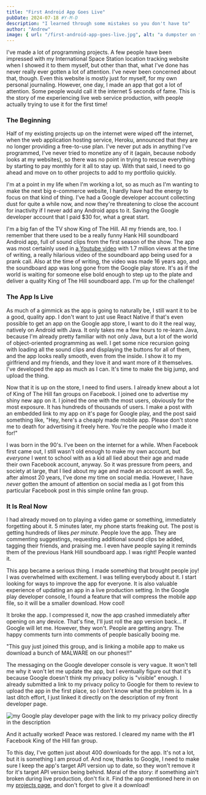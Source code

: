 ```yaml
---
title: "First Android App Goes Live"
pubDate: 2024-07-18 #Y-M-D
description: "I learned through some mistakes so you don't have to"
author: "Andrew"
image: { url: "/first-android-app-goes-live.jpg", alt: "a dumpster on fire" }
---
```


I've made a lot of programming projects. A few people have been impressed with my International Space Station location tracking website when I showed it to them myself, but other than that, what I've done has never really ever gotten a lot of attention. I've never been concerned about that, though. Even this website is mostly just for myself, for my own personal journaling. However, one day, I made an app that got a lot of attention. Some people would call it the internet 5 seconds of fame. This is the story of me experiencing live web service production, with people actually trying to use it for the first time!

### The Beginning

Half of my existing projects up on the internet were wiped off the internet, when the web application hosting service, Heroku, announced that they are no longer providing a free-to-use plan. I've never put ads in anything I've programmed, I've never tried to monetize any of it (again, because nobody looks at my websites), so there was no point in trying to rescue everything by starting to pay monthly for it all to stay up. With that said, I need to go ahead and move on to other projects to add to my portfolio quickly.

I'm at a point in my life when I'm working a lot, so as much as I'm wanting to make the next big e-commerce website, I hardly have had the energy to focus on that kind of thing. I've had a Google developer account collecting dust for quite a while now, and now they're threatening to close the account for inactivity if I never add any Android apps to it. Saving the Google developer account that I paid $30 for, what a great start.

I'm a big fan of the TV show King of The Hill. All my friends are, too. I remember that there used to be a really funny Hank Hill soundboard Android app, full of sound clips from the first season of the show. The app was most certainly used in [a Youtube video](https://www.youtube.com/watch?v=OccBmI9ZD1A) with 1.7 million views at the time of writing, a really hilarious video of the soundboard app being used for a prank call. Also at the time of writing, the video was made 16 years ago, and the soundboard app was long gone from the Google play store. It's as if the world is waiting for someone else bold enough to step up to the plate and deliver a quality King of The Hill soundboard app. I'm up for the challenge!

### The App Is Live

As much of a gimmick as the app is going to naturally be, I still want it to be a good, quality app. I don't want to just use React Native if that's even possible to get an app on the Google app store, I want to do it the real way, natively on Android with Java. It only takes me a few hours to re-learn Java, because I'm already pretty familiar with not only Java, but a lot of the world of object-oriented programming as well. I get some nice recursion going with loading all the sound clips and displaying the buttons for all of them, and the app looks really smooth, even from the inside. I show it to my girlfriend and my friends, and they love it and want more of it themselves. I've developed the app as much as I can. It's time to make the big jump, and upload the thing.

Now that it is up on the store, I need to find users. I already knew about a lot of King of The Hill fan groups on Facebook. I joined one to advertise my shiny new app on it. I joined the one with the most users, obviously for the most exposure. It has hundreds of thousands of users. I make a post with an embedded link to my app on it's page for Google play, and the post said something like, "Hey, here's a cheaply made mobile app. Please don't stone me to death for advertising it freely here. You're the people who I made it for!"

I was born in the 90's. I've been on the internet for a while. When Facebook first came out, I still wasn't old enough to make my own account, but *everyone* I went to school with as a kid all lied about their age and made their own Facebook account, anyway. So it was pressure from peers, and society at large, that I lied about my age and made an account as well. So, after almost 20 years, I've done my time on social media. However, I have *never* gotten the amount of attention on social media as I got from this particular Facebook post in this simple online fan group.

### It Is Real Now

I had already moved on to playing a video game or something, immediately forgetting about it. 5 minutes later, my phone starts freaking out. The post is getting hundreds of likes *per minute*. People love the app. They are commenting suggestings, requesting additional sound clips be added, tagging their friends, and praising me. I even have people saying it reminds them of the previous Hank Hill soundboard app. I was right! People wanted it.

This app became a serious thing. I made something that brought people joy! I was overwhelmed with excitement. I was telling everybody about it. I start looking for ways to improve the app for everyone. It is also valuable experience of updating an app in a live production setting. In the Google play developer console, I found a feature that will compress the mobile app file, so it will be a smaller download. How cool!

It broke the app. I compressed it, now the app crashed immediately after opening on any device. That's fine, I'll just roll the app version back... If Google will let me. However, they won't. People are getting angry. The happy comments turn into comments of people basically booing me.

"This guy just joined this group, and is linking a mobile app to make us download a bunch of MALWARE on our phones!!"

The messaging on the Google developer console is very vague. It won't tell me why it won't let me update the app, but I eventually figure out that it's because Google doesn't think my privacy policy is "visible" enough. I already submitted a link to my privacy policy to Google for them to review to upload the app in the first place, so I don't know what the problem is. In a last ditch effort, I just linked it directly on the description of my front developer page.

![my Google play developer page with the link to my privacy policy directly in the description](/google-fix.png)

And it actually worked! Peace was restored. I cleared my name with the #1 Facebook King of the Hill fan group.

To this day, I've gotten just about 400 downloads for the app. It's not a lot, but it is something I am proud of. And now, thanks to Google, I need to make sure I keep the app's target API version up to date, so they won't remove it for it's target API version being behind. Moral of the story: if something ain't broken during live production, don't fix it. Find the app mentioned here in on my [projects page](/projects), and don't forget to give it a download!